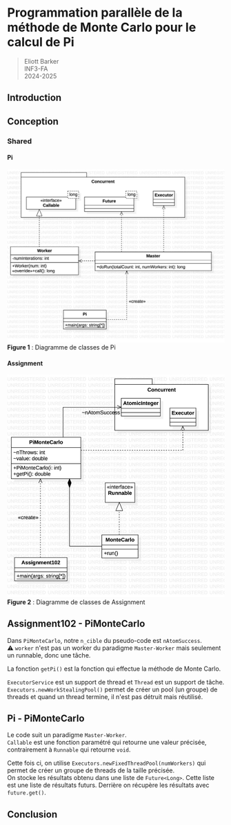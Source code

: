# Programmation parallèle de la méthode de Monte Carlo pour le calcul de Pi

> Eliott Barker  
> INF3-FA  
> 2024-2025  

## Introduction

## Conception

### Shared

#### Pi

![Diagramme de classes](./assets/Pi.jpg)  
**Figure 1** : Diagramme de classes de Pi  

#### Assignment

![Diagramme de classes](./assets/Assignment.jpg)
**Figure 2** : Diagramme de classes de Assignment

## Assignment102 - PiMonteCarlo

Dans `PiMonteCarlo`, notre `n_cible` du pseudo-code est `nAtomSuccess`.  
:warning: `worker` n'est pas un worker du paradigme `Master-Worker` mais seulement un runnable, donc une tâche.  

La fonction `getPi()` est la fonction qui effectue la méthode de Monte Carlo.  

`ExecutorService` est un support de thread et `Thread` est un support de tâche.  
`Executors.newWorkStealingPool()` permet de créer un pool (un groupe) de threads et quand un thread termine, il n'est pas détruit mais réutilisé.  

## Pi - PiMonteCarlo

Le code suit un paradigme `Master-Worker`.  
`Callable` est une fonction paramétré qui retourne une valeur précisée, contrairement à `Runnable` qui retourne `void`.  

Cette fois ci, on utilise `Executors.newFixedThreadPool(numWorkers)` qui permet de créer un groupe de threads de la taille précisée.  
On stocke les résultats obtenu dans une liste de `Future<Long>`. Cette liste est une liste de résultats futurs. Derrière on récupère les résultats avec `future.get()`.  

## Conclusion
